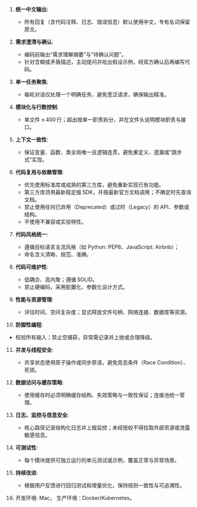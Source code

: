 1. **统一中文输出**:
   - 所有回复（含代码注释、日志、错误信息）默认使用中文，专有名词保留原文。
   
2. **需求澄清与确认**:
   - 编码前输出“需求理解摘要”与“待确认问题”。  
   - 针对含糊或矛盾描述，主动提问并给出假设示例，经双方确认后再编写代码。 

3. **单一任务聚焦**:
   - 每轮对话仅处理一个明确任务，避免宽泛请求，确保输出精准。 

4. **模块化与行数控制**:
   - 单文件 ≤ 400 行；超出按单一职责拆分，并在文件头说明模块职责与接口。

5. **上下文一致性**:
   - 保证变量、函数、类全局唯一且逻辑连贯，避免重定义、遗漏或“跳步式”实现。

6. **代码复用与依赖管理**:
   - 优先使用标准库或成熟的第三方库，避免重新实现已有功能。
   - 第三方库须用最新稳定版 SDK，并按最新官方文档调用；不确定时先查询文档。 
   - 禁止使用任何已弃用（Deprecated）或过时（Legacy）的 API、参数或结构。
   - 不使用不兼容或实验特性。

7. **代码风格统一**:
   - 遵循目标语言主流风格（如 Python: PEP8、JavaScript: Airbnb）；
   - 命名含义清晰、规范、准确。

8. **代码可维护性**:
   - 低耦合、高内聚；遵循 SOLID。
   - 禁止硬编码，采用配置化、参数化设计方式。

9. **性能与资源管理**:
   - 评估时间、空间复杂度；显式释放文件句柄、网络连接、数据库等资源。  

10. **防御性编程**:
   - 校验所有输入；禁止空捕获，异常需记录并上抛或合理降级。 

11. **并发与线程安全**:
    - 共享状态使用原子操作或同步原语，避免竞态条件（Race Condition）、死锁。

12. **数据访问与缓存策略**:
    - 使用缓存时必须明确缓存结构、失效策略与一致性保证；连接池统一管理。

13. **日志、监控与信息安全**:  
    - 核心路径记录结构化日志并上报监控；未经授权不得拉取外部资源或泄露敏感信息。 

14. **可测试性**:  
    - 每个模块提供可独立运行的单元测试或示例，覆盖正常与异常场景。  

15. **持续改进**:  
    - 根据用户反馈进行回归测试和增量优化，保持规则一致性与可追溯性。  

16. 开发环境: Mac， 生产环境：Docker/Kubernetes。